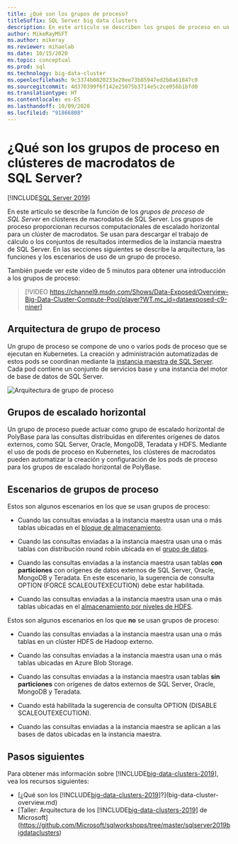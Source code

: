 ```yaml
---
title: ¿Qué son los grupos de proceso?
titleSuffix: SQL Server big data clusters
description: En este artículo se describen los grupos de proceso en un clúster de macrodatos de SQL Server 2019.
author: MikeRayMSFT
ms.author: mikeray
ms.reviewer: mihaelab
ms.date: 10/15/2020
ms.topic: conceptual
ms.prod: sql
ms.technology: big-data-cluster
ms.openlocfilehash: 9c3374b0820233e20ee73b85947ed2b8a61847c0
ms.sourcegitcommit: 4d370399f6f142e25075b3714e5c2ce056b1bfd0
ms.translationtype: HT
ms.contentlocale: es-ES
ms.lasthandoff: 10/09/2020
ms.locfileid: "91866808"
---
```

# <a name="what-are-compute-pools-sql-server-big-data-clusters"></a>¿Qué son los grupos de proceso en clústeres de macrodatos de SQL Server?

[!INCLUDE[SQL Server 2019](../includes/applies-to-version/sqlserver2019.md)]

En este artículo se describe la función de los *grupos de proceso de SQL Server* en clústeres de macrodatos de SQL Server. Los grupos de proceso proporcionan recursos computacionales de escalado horizontal para un clúster de macrodatos. Se usan para descargar el trabajo de cálculo o los conjuntos de resultados intermedios de la instancia maestra de SQL Server. En las secciones siguientes se describe la arquitectura, las funciones y los escenarios de uso de un grupo de proceso.

También puede ver este vídeo de 5 minutos para obtener una introducción a los grupos de proceso:

> [!VIDEO https://channel9.msdn.com/Shows/Data-Exposed/Overview-Big-Data-Cluster-Compute-Pool/player?WT.mc_id=dataexposed-c9-niner]

## <a name="compute-pool-architecture"></a>Arquitectura de grupo de proceso

Un grupo de proceso se compone de uno o varios pods de proceso que se ejecutan en Kubernetes. La creación y administración automatizadas de estos pods se coordinan mediante la [instancia maestra de SQL Server](concept-master-instance.md). Cada pod contiene un conjunto de servicios base y una instancia del motor de base de datos de SQL Server.

![Arquitectura de grupo de proceso](media/concept-compute-pool/compute-pool-architecture.png)

## <a name="scale-out-groups"></a>Grupos de escalado horizontal

Un grupo de proceso puede actuar como grupo de escalado horizontal de PolyBase para las consultas distribuidas en diferentes orígenes de datos externos, como SQL Server, Oracle, MongoDB, Teradata y HDFS. Mediante el uso de pods de proceso en Kubernetes, los clústeres de macrodatos pueden automatizar la creación y configuración de los pods de proceso para los grupos de escalado horizontal de PolyBase.

## <a name="compute-pool-scenarios"></a>Escenarios de grupos de proceso

Estos son algunos escenarios en los que se usan grupos de proceso:

- Cuando las consultas enviadas a la instancia maestra usan una o más tablas ubicadas en el [bloque de almacenamiento](concept-storage-pool.md).

- Cuando las consultas enviadas a la instancia maestra usan una o más tablas con distribución round robin ubicada en el [grupo de datos](concept-data-pool.md).

- Cuando las consultas enviadas a la instancia maestra usan tablas **con particiones** con orígenes de datos externos de SQL Server, Oracle, MongoDB y Teradata. En este escenario, la sugerencia de consulta OPTION (FORCE SCALEOUTEXECUTION) debe estar habilitada.

- Cuando las consultas enviadas a la instancia maestra usan una o más tablas ubicadas en el [almacenamiento por niveles de HDFS](hdfs-tiering.md).

Estos son algunos escenarios en los que **no** se usan grupos de proceso:

- Cuando las consultas enviadas a la instancia maestra usan una o más tablas en un clúster HDFS de Hadoop externo.

- Cuando las consultas enviadas a la instancia maestra usan una o más tablas ubicadas en Azure Blob Storage.

- Cuando las consultas enviadas a la instancia maestra usan tablas **sin particiones** con orígenes de datos externos de SQL Server, Oracle, MongoDB y Teradata.

- Cuando está habilitada la sugerencia de consulta OPTION (DISABLE SCALEOUTEXECUTION).

- Cuando las consultas enviadas a la instancia maestra se aplican a las bases de datos ubicadas en la instancia maestra.

## <a name="next-steps"></a>Pasos siguientes

Para obtener más información sobre [!INCLUDE[big-data-clusters-2019](../includes/ssbigdataclusters-ss-nover.md)], vea los recursos siguientes:

- [¿Qué son los [!INCLUDE[big-data-clusters-2019](../includes/ssbigdataclusters-ver15.md)]?](big-data-cluster-overview.md)
- [Taller: Arquitectura de los [!INCLUDE[big-data-clusters-2019](../includes/ssbigdataclusters-ss-nover.md)] de Microsoft](https://github.com/Microsoft/sqlworkshops/tree/master/sqlserver2019bigdataclusters)
